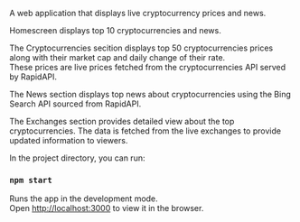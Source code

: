 A web application that displays live cryptocurrency prices and news.

Homescreen displays top 10 cryptocurrencies and news.

The Cryptocurrencies secition displays top 50 cryptocurrencies prices along with their market cap and daily change of their rate.\
These prices are live prices fetched from the cryptocurrencies API served by RapidAPI.

The News section displays top news about cryptocurrencies using the Bing Search API sourced from RapidAPI.

The Exchanges section provides detailed view about the top cryptocurrencies. The data is fetched from the live exchanges to provide updated information to viewers.



In the project directory, you can run:

### `npm start`

Runs the app in the development mode.\
Open [http://localhost:3000](http://localhost:3000) to view it in the browser.
